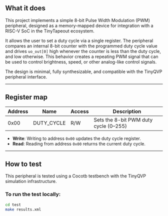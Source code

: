 <!---
This file is used to generate your project datasheet. Please fill in the information below and delete any unused
sections.

You can also include images in this folder and reference them in the markdown. Each image must be less than
512 kb in size, and the combined size of all images must be less than 1 MB.
-->

## What it does

This project implements a simple 8-bit Pulse Width Modulation (PWM) peripheral, designed as a memory-mapped device for integration with a RISC-V SoC in the TinyTapeout ecosystem.

It allows the user to set a duty cycle via a single register. The peripheral compares an internal 8-bit counter with the programmed duty cycle value and drives `uo_out[0]` high whenever the counter is less than the duty cycle, and low otherwise. This behavior creates a repeating PWM signal that can be used to control brightness, speed, or other analog-like control signals.

The design is minimal, fully synthesizable, and compatible with the TinyQVP peripheral interface.

---

## Register map

| Address | Name       | Access | Description                                  |
|---------|------------|--------|----------------------------------------------|
| 0x00    | DUTY_CYCLE | R/W    | Sets the 8-bit PWM duty cycle (0–255)        |

- **Write**: Writing to address `0x00` updates the duty cycle register.
- **Read**: Reading from address `0x00` returns the current duty cycle.

---

## How to test

This peripheral is tested using a Cocotb testbench with the TinyQVP simulation infrastructure.

### To run the test locally:

```bash
cd test
make results.xml
